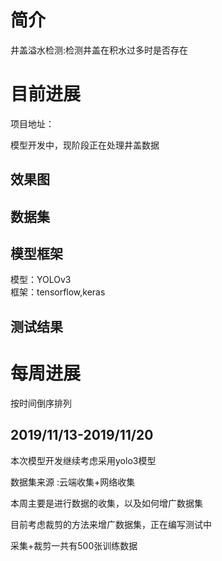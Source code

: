 # 简介

井盖溢水检测:检测井盖在积水过多时是否存在

# 目前进展

项目地址：

模型开发中，现阶段正在处理井盖数据

## 效果图

## 数据集



## 模型框架

模型：YOLOv3   
框架：tensorflow,keras

## 测试结果



# 每周进展

按时间倒序排列

## 2019/11/13-2019/11/20

本次模型开发继续考虑采用yolo3模型 

 数据集来源 :云端收集+网络收集

本周主要是进行数据的收集，以及如何增广数据集

目前考虑裁剪的方法来增广数据集，正在编写测试中

采集+裁剪一共有500张训练数据

